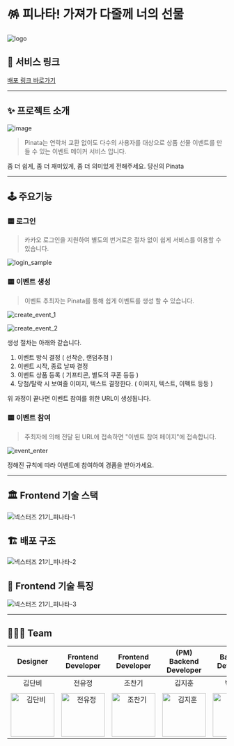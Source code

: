 # 🪅 피나타! 가져가 다줄께 너의 선물

![logo](https://user-images.githubusercontent.com/78334008/192086757-618aa989-4aee-48d1-aa5a-adcfa0fee7d0.png)

## 🎁 서비스 링크

[배포 링크 바로가기](https://pinata-gift.com/)

---

## ✨ 프로젝트 소개

![image](https://user-images.githubusercontent.com/78334008/192086989-9fdd6119-bfcf-4245-a309-82336be583ee.png)

> Pinata는 연락처 교환 없이도 다수의 사용자를 대상으로 상품 선물 이벤트를 만들 수 있는 이벤트 메이커 서비스 입니다.

좀 더 쉽게, 좀 더 재미있게, 좀 더 의미있게 전해주세요. 당신의 Pinata

---

## 🕹️ 주요기능

### 🟨 로그인

> 카카오 로그인을 지원하여 별도의 번거로은 절차 없이 쉽게 서비스를 이용할 수 있습니다.

![login_sample](https://user-images.githubusercontent.com/78334008/192087560-22065914-2491-4b4f-a236-1679ac325164.gif)

### 🟨 이벤트 생성

> 이벤트 추최자는 Pinata를 통해 쉽게 이벤트를 생성 할 수 있습니다.

![create_event_1](https://user-images.githubusercontent.com/78334008/192087580-f95be32f-e41a-4526-8c0c-e7717ed4134a.gif)

![create_event_2](https://user-images.githubusercontent.com/78334008/192087644-5a499cf5-4846-4e3b-bcae-42987f435f1d.gif)

생성 절차는 아래와 같습니다.  

1. 이벤트 방식 결정 ( 선착순, 랜덤추첨 )  
2. 이벤트 시작, 종료 날짜 결정
3. 이벤트 상품 등록 ( 기프티콘, 별도의 쿠폰 등등 )  
4. 당첨/탈락 시 보여줄 이미지, 텍스트 결정한다. ( 이미지, 텍스트, 이펙트 등등 )  

위 과정이 끝나면 이벤트 참여를 위한 URL이 생성됩니다.  

### 🟨 이벤트 참여

> 주최자에 의해 전달 된 URL에 접속하면 "이벤트 참여 페이지"에 접속합니다.  

![event_enter](https://user-images.githubusercontent.com/78334008/192087697-dfe1926e-14e1-426f-9b5b-5f46b1d0290e.gif)

정해진 규칙에 따라 이벤트에 참여하여 경품을 받아가세요.

---

## 🏛️ Frontend 기술 스택

![넥스터즈 21기_피나타-1](https://user-images.githubusercontent.com/38618187/193618178-d4317af6-527c-42c4-bfaa-4a2997720e65.png)

## 🏗️ 배포 구조

![넥스터즈 21기_피나타-2](https://user-images.githubusercontent.com/38618187/193618188-ebe60acb-19aa-458d-b30b-f993c95c338c.png)

## 🎈 Frontend 기술 특징

![넥스터즈 21기_피나타-3](https://user-images.githubusercontent.com/38618187/193618192-78d29c92-309e-4158-bca6-a276aef444d6.png)

---

## 👨🏻‍💻 Team

|                                                                  Designer                                                                   |                                   Frontend Developer                                   |                                   Frontend Developer                                   |                                 (PM) Backend Developer                                 |                                   Backend Developer                                    |
| :-----------------------------------------------------------------------------------------------------------------------------------------: | :------------------------------------------------------------------------------------: | :------------------------------------------------------------------------------------: | :------------------------------------------------------------------------------------: | :------------------------------------------------------------------------------------: |
|                                                                   김단비                                                                    |                                         전유정                                         |                                         조찬기                                         |                                         김지훈                                         |                                         박혜린                                         |
|                                                                                                                                             |
| <img src="https://user-images.githubusercontent.com/78334008/192086155-8f4b8d50-4f40-4916-9c8d-da7fd7069d81.png" alt="김단비" width="100"/> | <img src="https://avatars.githubusercontent.com/u/54320809" alt="전유정" width="100"/> | <img src="https://avatars.githubusercontent.com/u/38618187" alt="조찬기" width="100"/> | <img src="https://avatars.githubusercontent.com/u/78334008" alt="김지훈" width="100"/> | <img src="https://avatars.githubusercontent.com/u/33855307" alt="박혜린" width="100"/> |

